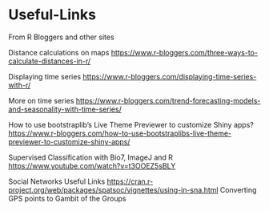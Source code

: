 # Useful-Links
From R Bloggers and other sites

Distance calculations on maps
https://www.r-bloggers.com/three-ways-to-calculate-distances-in-r/

Displaying time series
https://www.r-bloggers.com/displaying-time-series-with-r/

More on time series
https://www.r-bloggers.com/trend-forecasting-models-and-seasonality-with-time-series/

How to use bootstraplib’s Live Theme Previewer to customize Shiny apps?
https://www.r-bloggers.com/how-to-use-bootstraplibs-live-theme-previewer-to-customize-shiny-apps/

Supervised Classification with Bio7, ImageJ and R
https://www.youtube.com/watch?v=t3OOEZ5sBLY




Social Networks Useful Links
https://cran.r-project.org/web/packages/spatsoc/vignettes/using-in-sna.html
Converting GPS points to Gambit of the Groups
